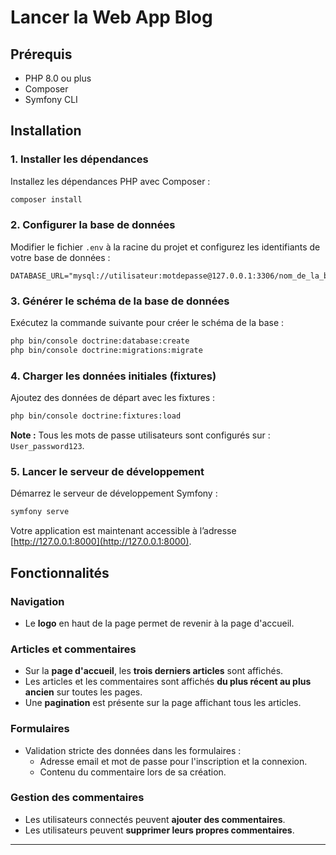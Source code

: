# Lancer la Web App Blog

## Prérequis

- PHP 8.0 ou plus
- Composer
- Symfony CLI

## Installation

### 1. Installer les dépendances

Installez les dépendances PHP avec Composer :

```bash
composer install
```

### 2. Configurer la base de données

Modifier le fichier `.env` à la racine du projet et configurez les identifiants de votre base de données :

```
DATABASE_URL="mysql://utilisateur:motdepasse@127.0.0.1:3306/nom_de_la_base"
```

### 3. Générer le schéma de la base de données

Exécutez la commande suivante pour créer le schéma de la base :

```bash
php bin/console doctrine:database:create
php bin/console doctrine:migrations:migrate
```

### 4. Charger les données initiales (fixtures)

Ajoutez des données de départ avec les fixtures :

```bash
php bin/console doctrine:fixtures:load
```

**Note :** Tous les mots de passe utilisateurs sont configurés sur : `User_password123`.

### 5. Lancer le serveur de développement

Démarrez le serveur de développement Symfony :

```bash
symfony serve
```

Votre application est maintenant accessible à l’adresse [http://127.0.0.1:8000](http://127.0.0.1:8000).

## Fonctionnalités

### Navigation

- Le **logo** en haut de la page permet de revenir à la page d'accueil.

### Articles et commentaires

- Sur la **page d'accueil**, les **trois derniers articles** sont affichés.
- Les articles et les commentaires sont affichés **du plus récent au plus ancien** sur toutes les pages.
- Une **pagination** est présente sur la page affichant tous les articles.

### Formulaires

- Validation stricte des données dans les formulaires :
  - Adresse email et mot de passe pour l'inscription et la connexion.
  - Contenu du commentaire lors de sa création.

### Gestion des commentaires

- Les utilisateurs connectés peuvent **ajouter des commentaires**.
- Les utilisateurs peuvent **supprimer leurs propres commentaires**.

---
